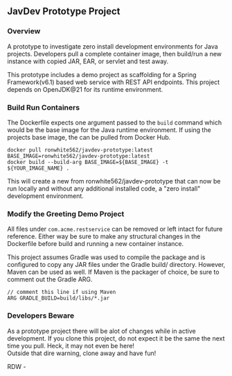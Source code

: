 ## JavDev Prototype Project

### Overview

A prototype to investigate zero install development environments for Java projects. 
Developers pull a complete container image, then build/run a new instance with copied 
JAR, EAR, or servlet and test away.  

This prototype includes a demo project as scaffolding for a Spring Framework(v6.1) based
web service with REST API endpoints.  This project depends on OpenJDK@21 for its runtime environment. 

### Build Run Containers

The Dockerfile expects one argument passed to the `build` command which would be the base image for 
the Java runtime environment.  If using the projects base image, the can be pulled from Docker Hub.

```declarative
docker pull ronwhite562/javdev-prototype:latest
BASE_IMAGE=ronwhite562/javdev-prototype:latest
docker build --build-arg BASE_IMAGE=${BASE_IMAGE} -t ${YOUR_IMAGE_NAME} .
```
This will create a new from ronwhite562/javdev-prototype that can now be run locally and without
any additional installed code, a "zero install" development environment.

### Modify the Greeting Demo Project

All files under `com.acme.restservice` can be removed or left intact for future reference. Either way
be sure to make any structural changes in the Dockerfile before build and running a new container instance.

This project assumes Gradle was used to compile the package and is configured to copy any JAR files
under the Gradle build/ directory.  However, Maven can be used as well. If Maven is the packager of
choice, be sure to comment out the Gradle ARG.

```declarative
// comment this line if using Maven
ARG GRADLE_BUILD=build/libs/*.jar
```

### Developers Beware

As a prototype project there will be alot of changes while in active development. If you clone this project, 
do not expect it be the same the next time you pull. Heck, it may not even be here!  
Outside that dire warning, clone away and have fun!  

RDW -









